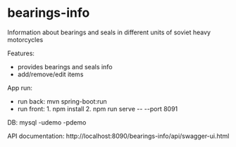 # bearings-info
Information about bearings and seals in different units of soviet heavy motorcycles

Features:
- provides bearings and seals info
- add/remove/edit items

App run:
- run back: mvn spring-boot:run
- run front: 1. npm install 2. npm run serve -- --port 8091

DB: mysql -udemo -pdemo

API documentation: 
http://localhost:8090/bearings-info/api/swagger-ui.html 

